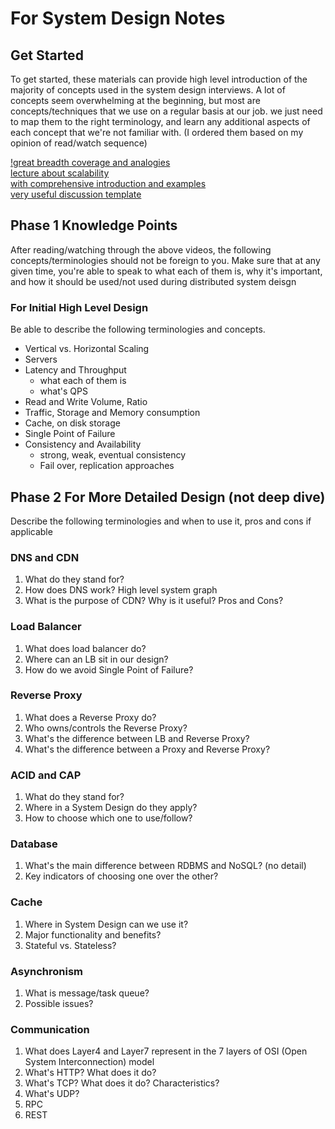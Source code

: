 # For System Design Notes
## Get Started
To get started, these materials can provide high level
introduction of the majority of concepts used in the system design
interviews. A lot of concepts seem overwhelming at the beginning, but 
most are concepts/techniques that we use on a regular basis at our job. 
we just need to map them to the right terminology, and learn any additional
aspects of each concept that we're not familiar with. (I ordered them based on 
my opinion of read/watch sequence)

[!great breadth coverage and analogies]("https://www.youtube.com/playlist?list=PLMCXHnjXnTnvo6alSjVkgxV-VH6EPyvoX") \
[lecture about scalability]("https://www.youtube.com/watch?v=-W9F__D3oY4") \
[with comprehensive introduction and examples]("https://github.com/donnemartin/system-design-primer/) \
[very useful discussion template]("https://leetcode.com/company/facebook/discuss/229177/My-System-Design-Template")

## Phase 1 Knowledge Points
After reading/watching through the above videos, the following concepts/terminologies
should not be foreign to you. Make sure that at any given time, you're able to
speak to what each of them is, why it's important, and how it should be used/not used
during distributed system deisgn

### For Initial High Level Design
Be able to describe the following terminologies and concepts.

- Vertical vs. Horizontal Scaling
- Servers
- Latency and Throughput
  - what each of them is
  - what's QPS
- Read and Write Volume, Ratio
- Traffic, Storage and Memory consumption
- Cache, on disk storage
- Single Point of Failure
- Consistency and Availability
  - strong, weak, eventual consistency
  - Fail over, replication approaches

## Phase 2 For More Detailed Design (not deep dive)
Describe the following terminologies and when to use it, pros and cons if applicable

### DNS and CDN
1. What do they stand for?
2. How does DNS work? High level system graph
3. What is the purpose of CDN? Why is it useful? Pros and Cons? 

### Load Balancer
1. What does load balancer do? 
2. Where can an LB sit in our design? 
3. How do we avoid Single Point of Failure? 

### Reverse Proxy
1. What does a Reverse Proxy do? 
2. Who owns/controls the Reverse Proxy? 
3. What's the difference between LB and Reverse Proxy?
4. What's the difference between a Proxy and Reverse Proxy? 

### ACID and CAP
1. What do they stand for? 
2. Where in a System Design do they apply? 
3. How to choose which one to use/follow?

### Database
1. What's the main difference between RDBMS and NoSQL? (no detail) 
2. Key indicators of choosing one over the other?

### Cache
1. Where in System Design can we use it? 
2. Major functionality and benefits? 
3. Stateful vs. Stateless? 

### Asynchronism
1. What is message/task queue? 
2. Possible issues? 

### Communication
1. What does Layer4 and Layer7 represent in the 7 layers of OSI (Open System Interconnection) model
2. What's HTTP? What does it do? 
3. What's TCP? What does it do? Characteristics? 
4. What's UDP? 
5. RPC
6. REST
